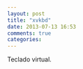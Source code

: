 ```yaml
---
layout: post
title: "xvkbd"
date: 2013-07-13 16:53
comments: true
categories: 
---
```

Teclado virtual.

